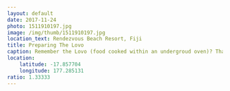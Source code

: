 ```yaml
---
layout: default
date: 2017-11-24
photo: 1511910197.jpg
image: /img/thumb/1511910197.jpg
location_text: Rendezvous Beach Resort, Fiji
title: Preparing The Lovo
caption: Remember the Lovo (food cooked within an undergroud oven)? That's how they do it. First build a stack of wood in a hole and put some big rocks on top. Set it on fire and when the wood is gone, add food on the hot rocks and cover it again with dirt. Pretty smart uh?
location:
    latitude: -17.857704
    longitude: 177.285131
ratio: 1.33333
---
```

